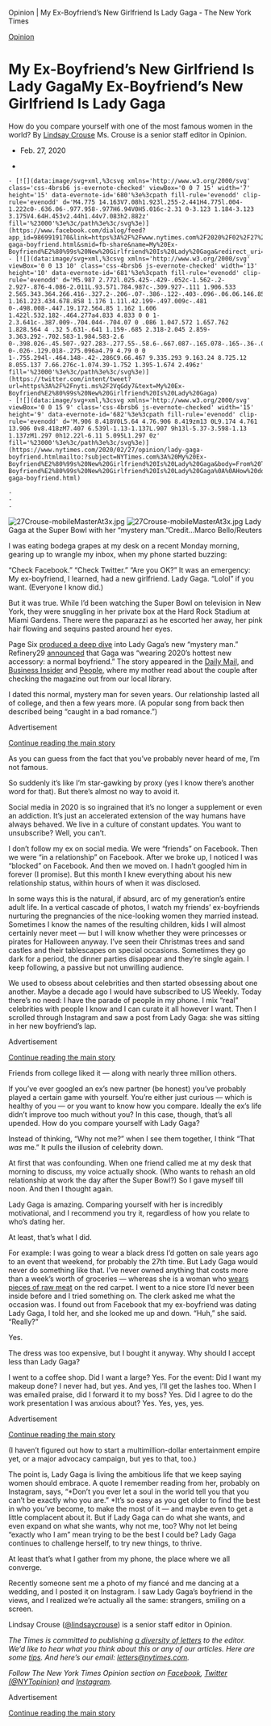 Opinion | My Ex-Boyfriend’s New Girlfriend Is Lady Gaga - The New York Times

[Opinion](https://www.nytimes.com/section/opinion)

# My Ex-Boyfriend’s New Girlfriend Is Lady GagaMy Ex-Boyfriend’s New Girlfriend Is Lady Gaga

How do you compare yourself with one of the most famous women in the world?
By [Lindsay Crouse](https://www.nytimes.com/by/lindsay-crouse)
Ms. Crouse is a senior staff editor in Opinion.

- Feb. 27, 2020

-

    - [![](data:image/svg+xml,%3csvg xmlns='http://www.w3.org/2000/svg' class='css-4brsb6 js-evernote-checked' viewBox='0 0 7 15' width='7' height='15' data-evernote-id='680'%3e%3cpath fill-rule='evenodd' clip-rule='evenodd' d='M4.775 14.163V7.08h1.923l.255-2.441H4.775l.004-1.222c0-.636.06-.977.958-.977H6.94V0H5.016c-2.31 0-3.123 1.184-3.123 3.175V4.64H.453v2.44h1.44v7.083h2.882z' fill='%23000'%3e%3c/path%3e%3c/svg%3e)](https://www.facebook.com/dialog/feed?app_id=9869919170&link=https%3A%2F%2Fwww.nytimes.com%2F2020%2F02%2F27%2Fopinion%2Flady-gaga-boyfriend.html&smid=fb-share&name=My%20Ex-Boyfriend%E2%80%99s%20New%20Girlfriend%20Is%20Lady%20Gaga&redirect_uri=https%3A%2F%2Fwww.facebook.com%2F)
    - [![](data:image/svg+xml,%3csvg xmlns='http://www.w3.org/2000/svg' viewBox='0 0 13 10' class='css-4brsb6 js-evernote-checked' width='13' height='10' data-evernote-id='681'%3e%3cpath fill-rule='evenodd' clip-rule='evenodd' d='M5.987 2.772l.025.425-.429-.052c-1.562-.2-2.927-.876-4.086-2.011L.93.571.784.987c-.309.927-.111 1.906.533 2.565.343.364.266.416-.327.2-.206-.07-.386-.122-.403-.096-.06.06.146.85.309 1.161.223.434.678.858 1.176 1.11l.42.199-.497.009c-.481 0-.498.008-.447.19.172.564.85 1.162 1.606 1.422l.532.182-.464.277a4.833 4.833 0 0 1-2.3.641c-.387.009-.704.044-.704.07 0 .086 1.047.572 1.657.762 1.828.564 4 .32 5.631-.641 1.159-.685 2.318-2.045 2.859-3.363.292-.702.583-1.984.583-2.6 0-.398.026-.45.507-.927.283-.277.55-.58.6-.667.087-.165.078-.165-.36-.018-.73.26-.832.226-.472-.164.266-.278.584-.78.584-.928 0-.026-.129.018-.275.096a4.79 4.79 0 0 1-.755.294l-.464.148-.42-.286C9.66.467 9.335.293 9.163.24 8.725.12 8.055.137 7.66.276c-1.074.39-1.752 1.395-1.674 2.496z' fill='%23000'%3e%3c/path%3e%3c/svg%3e)](https://twitter.com/intent/tweet?url=https%3A%2F%2Fnyti.ms%2F2VqGdy7&text=My%20Ex-Boyfriend%E2%80%99s%20New%20Girlfriend%20Is%20Lady%20Gaga)
    - [![](data:image/svg+xml,%3csvg xmlns='http://www.w3.org/2000/svg' viewBox='0 0 15 9' class='css-4brsb6 js-evernote-checked' width='15' height='9' data-evernote-id='682'%3e%3cpath fill-rule='evenodd' clip-rule='evenodd' d='M.906 8.418V0L5.64 4.76.906 8.419zm13 0L9.174 4.761 13.906 0v8.418zM7.407 6.539l-1.13-1.137L.907 9h13l-5.37-3.598-1.13 1.137zM1.297 0h12.22l-6.11 5.095L1.297 0z' fill='%23000'%3e%3c/path%3e%3c/svg%3e)](https://www.nytimes.com/2020/02/27/opinion/lady-gaga-boyfriend.htmlmailto:?subject=NYTimes.com%3A%20My%20Ex-Boyfriend%E2%80%99s%20New%20Girlfriend%20Is%20Lady%20Gaga&body=From%20The%20New%20York%20Times%3A%0A%0AMy%20Ex-Boyfriend%E2%80%99s%20New%20Girlfriend%20Is%20Lady%20Gaga%0A%0AHow%20do%20you%20compare%20yourself%20with%20one%20of%20the%20most%20famous%20women%20in%20the%20world%3F%0A%0Ahttps%3A%2F%2Fwww.nytimes.com%2F2020%2F02%2F27%2Fopinion%2Flady-gaga-boyfriend.html)

    -
    -
    -

![27Crouse-mobileMasterAt3x.jpg](../_resources/33f75a6403a3359fad9b031f79751c75.jpg)
![27Crouse-mobileMasterAt3x.jpg](../_resources/33f75a6403a3359fad9b031f79751c75.jpg)
Lady Gaga at the Super Bowl with her “mystery man.”Credit...Marco Bello/Reuters

I was eating bodega grapes at my desk on a recent Monday morning, gearing up to wrangle my inbox, when my phone started buzzing:

“Check Facebook.”
“Check Twitter.”
“Are you OK?”
It was an emergency: My ex-boyfriend, I learned, had a new girlfriend.
Lady Gaga.
“Lolol” if you want. (Everyone I know did.)

But it was true. While I’d been watching the Super Bowl on television in New York, they were snuggling in her private box at the Hard Rock Stadium at Miami Gardens. There were the paparazzi as he escorted her away, her pink hair flowing and sequins pasted around her eyes.

Page Six [produced a deep dive](https://pagesix.com/2020/02/05/lady-gagas-mystery-man-revealed/) into Lady Gaga’s new “mystery man.” Refinery29 [announced](https://www.refinery29.com/en-us/2020/02/9345353/lady-gaga-boyfriend-michael-polansky) that Gaga was “wearing 2020’s hottest new accessory: a normal boyfriend.” The story appeared in the [Daily Mail,](https://www.refinery29.com/en-us/2020/02/9345353/lady-gaga-boyfriend-michael-polansky) and [Business Insider](https://www.businessinsider.com/lady-gaga-boyfriend-tech-ceo-michael-polansky-life-career-2020-2) and [People,](https://people.com/music/lady-gaga-valentines-day-michael-polansky/) where my mother read about the couple after checking the magazine out from our local library.

I dated this normal, mystery man for seven years. Our relationship lasted all of college, and then a few years more. (A popular song from back then described being “caught in a bad romance.”)

Advertisement

[Continue reading the main story](https://www.nytimes.com/2020/02/27/opinion/lady-gaga-boyfriend.html#after-story-ad-1)

As you can guess from the fact that you’ve probably never heard of me, I’m not famous.

So suddenly it’s like I’m star-gawking by proxy (yes I know there’s another word for that). But there’s almost no way to avoid it.

Social media in 2020 is so ingrained that it’s no longer a supplement or even an addiction. It’s just an accelerated extension of the way humans have always behaved. We live in a culture of constant updates. You want to unsubscribe? Well, you can’t.

I don’t follow my ex on social media. We were “friends” on Facebook. Then we were “in a relationship” on Facebook. After we broke up, I noticed I was “blocked” on Facebook. And then we moved on. I hadn’t googled him in forever (I promise). But this month I knew everything about his new relationship status, within hours of when it was disclosed.

In some ways this is the natural, if absurd, arc of my generation’s entire adult life. In a vertical cascade of photos, I watch my friends’ ex-boyfriends nurturing the pregnancies of the nice-looking women they married instead. Sometimes I know the names of the resulting children, kids I will almost certainly never meet — but I will know whether they were princesses or pirates for Halloween anyway. I’ve seen their Christmas trees and sand castles and their tablescapes on special occasions. Sometimes they go dark for a period, the dinner parties disappear and they’re single again. I keep following, a passive but not unwilling audience.

We used to obsess about celebrities and then started obsessing about one another. Maybe a decade ago I would have subscribed to US Weekly. Today there’s no need: I have the parade of people in my phone. I mix “real” celebrities with people I know and I can curate it all however I want. Then I scrolled through Instagram and saw a post from Lady Gaga: she was sitting in her new boyfriend’s lap.

Advertisement

[Continue reading the main story](https://www.nytimes.com/2020/02/27/opinion/lady-gaga-boyfriend.html#after-story-ad-2)

Friends from college liked it — along with nearly three million others.

If you’ve ever googled an ex’s new partner (be honest) you’ve probably played a certain game with yourself. You’re either just curious — which is healthy of you — or you want to know how you compare. Ideally the ex’s life didn’t improve too much without you? In this case, though, that’s all upended. How do you compare yourself with Lady Gaga?

Instead of thinking, “Why not me?” when I see them together, I think “That *was* me.” It pulls the illusion of celebrity down.

At first that was confounding. When one friend called me at my desk that morning to discuss, my voice actually shook. (Who wants to rehash an old relationship at work the day after the Super Bowl?) So I gave myself till noon. And then I thought again.

Lady Gaga is amazing. Comparing yourself with her is incredibly motivational, and I recommend you try it, regardless of how you relate to who’s dating her.

At least, that’s what I did.

For example: I was going to wear a black dress I’d gotten on sale years ago to an event that weekend, for probably the 27th time. But Lady Gaga would never do something like that. I’ve never owned anything that costs more than a week’s worth of groceries — whereas she is a woman who [wears pieces of raw meat](https://www.vogue.co.uk/article/lady-gaga-meat-dress-explanation) on the red carpet. I went to a nice store I’d never been inside before and I tried something on. The clerk asked me what the occasion was. I found out from Facebook that my ex-boyfriend was dating Lady Gaga, I told her, and she looked me up and down. “Huh,” she said. “Really?”

Yes.

The dress was too expensive, but I bought it anyway. Why should I accept less than Lady Gaga?

I went to a coffee shop. Did I want a large? Yes. For the event: Did I want my makeup done? I never had, but yes. And yes, I’ll get the lashes too. When I was emailed praise, did I forward it to my boss? Yes. Did I agree to do the work presentation I was anxious about? Yes. Yes, yes, yes.

Advertisement

[Continue reading the main story](https://www.nytimes.com/2020/02/27/opinion/lady-gaga-boyfriend.html#after-story-ad-3)

(I haven’t figured out how to start a multimillion-dollar entertainment empire yet, or a major advocacy campaign, but yes to that, too.)

The point is, Lady Gaga is living the ambitious life that we keep saying women should embrace. A quote I remember reading from her, probably on Instagram, says, “*Don’t you ever let a soul in the world tell you that you can’t be exactly who you are.” *It’s so easy as you get older to find the best in who you’ve become, to make the most of it — and maybe even to get a little complacent about it. But if Lady Gaga can do what she wants, and even expand on what she wants, why not me, too? Why not let being “exactly who I am” mean trying to be the best I could be? Lady Gaga continues to challenge herself, to try new things, to thrive.

At least that’s what I gather from my phone, the place where we all converge.

Recently someone sent me a photo of my fiancé and me dancing at a wedding, and I posted it on Instagram. I saw Lady Gaga’s boyfriend in the views, and I realized we’re actually all the same: strangers, smiling on a screen.

Lindsay Crouse ([@lindsaycrouse](https://twitter.com/lindsaycrouse)) is a senior staff editor in Opinion.

*The Times is committed to publishing *[*a diversity of letters*](https://www.nytimes.com/2019/01/31/opinion/letters/letters-to-editor-new-york-times-women.html)* to the editor. We’d like to hear what you think about this or any of our articles. Here are some *[*tips*](https://help.nytimes.com/hc/en-us/articles/115014925288-How-to-submit-a-letter-to-the-editor)*. And here’s our email: *[*letters@nytimes.com*](https://www.nytimes.com/2020/02/27/opinion/lady-gaga-boyfriend.htmlmailto:letters@nytimes.com)*.*

*Follow The New York Times Opinion section on *[*Facebook*](https://www.facebook.com/nytopinion)*, *[*Twitter (@NYTopinion)*](http://twitter.com/NYTOpinion)* and *[*Instagram*](https://www.instagram.com/nytopinion/)*.*

Advertisement

[Continue reading the main story](https://www.nytimes.com/2020/02/27/opinion/lady-gaga-boyfriend.html#after-bottom)